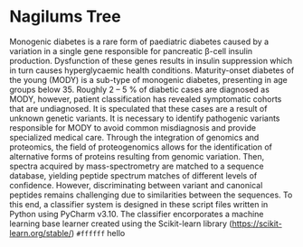 # **Nagilums Tree**

Monogenic diabetes is a rare form of paediatric diabetes caused by a variation in a single gene responsible for pancreatic β-cell insulin production. Dysfunction of these genes results in insulin suppression which in turn causes hyperglycaemic health conditions. Maturity-onset diabetes of the young (MODY) is a sub-type of monogenic diabetes, presenting in age groups below 35. Roughly 2 – 5 % of diabetic cases are diagnosed as MODY, however, patient classification has revealed symptomatic cohorts that are undiagnosed. It is speculated that these cases are a result of unknown genetic variants. It is necessary to identify pathogenic variants responsible for MODY to avoid common misdiagnosis and provide specialized medical care.
Through the integration of genomics and proteomics, the field of proteogenomics allows for the identification of alternative forms of proteins resulting from genomic variation. Then, spectra acquired by mass-spectrometry are matched to a sequence database, yielding peptide spectrum matches of different levels of confidence. However, discriminating between variant and canonical peptides remains challenging due to similarities between the sequences.
To this end, a classifier system is designed in these script files written in Python using PyCharm v3.10. The classifier encorporates a machine learning base learner created using the Scikit-learn library (https://scikit-learn.org/stable/) 
`#ffffff`
hello
